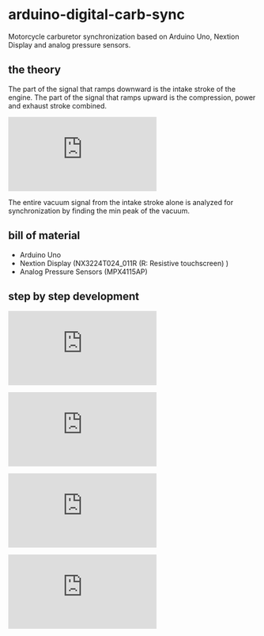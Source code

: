 # arduino-digital-carb-sync
Motorcycle carburetor synchronization based on Arduino Uno, Nextion Display and analog pressure sensors.

## the theory
The part of the signal that ramps downward is the intake stroke of the engine. The part of the signal that ramps upward is the compression, power and exhaust stroke combined.

![Pressure in the intake duct.](https://github.com/yz88/arduino-digital-carb-sync/blob/master/pressure-intake-duct.md)

The entire vacuum signal from the intake stroke alone is analyzed for synchronization by finding the min peak of the vacuum.

## bill of material
* Arduino Uno
* Nextion Display (NX3224T024_011R (R: Resistive touchscreen) )
* Analog Pressure Sensors (MPX4115AP)

## step by step development
![Part 1 - Arduino freerunning analog read (first steps)](https://github.com/yz88/arduino-digital-carb-sync/blob/master/part1/README.md)

![Part 2 - Arduino freerunning analog read and smoothing](https://github.com/yz88/arduino-digital-carb-sync/blob/master/part2/README.md)

![Part 3 - Arduino and Nextion Display (first steps)](https://github.com/yz88/arduino-digital-carb-sync/blob/master/part3/README.md)

![Part 4 - Arduino and Nextion Display serial plot](https://github.com/yz88/arduino-digital-carb-sync/blob/master/part3/README.md)
